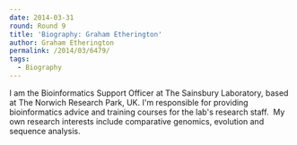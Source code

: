 ```yaml
---
date: 2014-03-31
round: Round 9
title: 'Biography: Graham Etherington'
author: Graham Etherington
permalink: /2014/03/6479/
tags:
  - Biography
---
```

I am the Bioinformatics Support Officer at The Sainsbury Laboratory, based at The Norwich Research Park, UK. I'm responsible for providing bioinformatics advice and training courses for the lab's research staff.  My own research interests include comparative genomics, evolution and sequence analysis.
